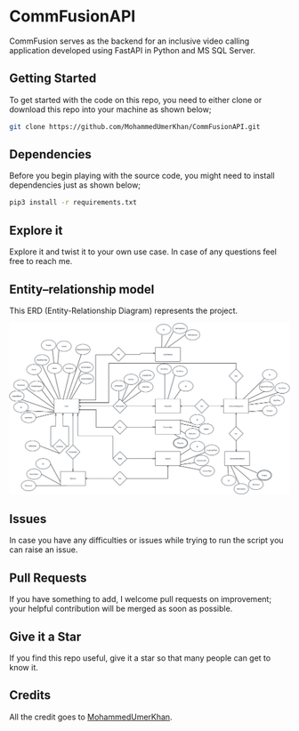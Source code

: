 # CommFusionAPI

CommFusion serves as the backend for an inclusive video calling application developed using FastAPI in Python and MS SQL Server.

## Getting Started

To get started with the code on this repo, you need to either clone or download this repo into your machine as shown below;

```bash
git clone https://github.com/MohammedUmerKhan/CommFusionAPI.git
```
## Dependencies

Before you begin playing with the source code, you might need to install dependencies just as shown below;

```bash
pip3 install -r requirements.txt
```
## Explore it 

Explore it and twist it to your own use case. In case of any questions feel free to reach me.

## Entity–relationship model

This ERD (Entity-Relationship Diagram) represents the project.

![Screenshot of ERD Diagram](app/assets/images/other/erd.png)

## Issues

In case you have any difficulties or issues while trying to run the script
you can raise an issue. 

## Pull Requests

If you have something to add, I welcome pull requests on improvement; your helpful contribution will be merged as soon as possible.

## Give it a Star

If you find this repo useful, give it a star so that many people can get to know it.

## Credits

All the credit goes to [MohammedUmerKhan](https://github.com/MohammedUmerKhan).
